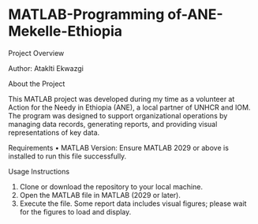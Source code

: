 # MATLAB-Programming of-ANE-Mekelle-Ethiopia
Project Overview

Author: Ataklti Ekwazgi

About the Project

This MATLAB project was developed during my time as a volunteer at Action for the Needy in Ethiopia (ANE), a local partner of UNHCR and IOM. The program was designed to support organizational operations by managing data records, generating reports, and providing visual representations of key data.
 
  Requirements
•	MATLAB Version: Ensure MATLAB 2029 or above is installed to run this file successfully.

Usage Instructions
1.	Clone or download the repository to your local machine.
2.	Open the MATLAB file in MATLAB (2029 or later).
3.	Execute the file. Some report data includes visual figures; please wait for the figures to load and display. 


